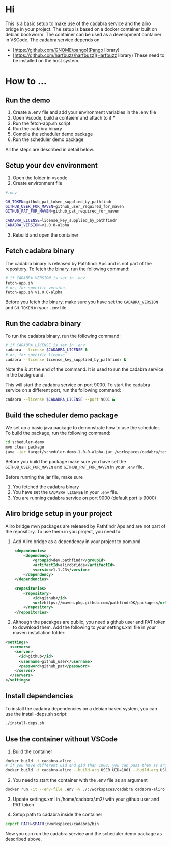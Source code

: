 # Hi

This is a basic setup to make use of the cadabra service and the aliro bridge in your project. 
The setup is based on a docker container built on debian bookworm.
The container can be used as a development container in VSCode.
The cadabra service depends on
- [https://github.com/GNOME/pango](Pango library)
- [https://github.com/harfbuzz/harfbuzz](Harfbuzz library)
These need to be installed on the host system.







# How to ...

## Run the demo
1. Create a .env file and add your environment variables in the .env file
2. Open Vscode, build a contaienr and attach to it _*_
3. Run the fetch-app.sh script
4. Run the cadabra binary
5. Compile the scheduler demo package
6. Run the scheduler demo package

All the steps are described in detail below.


## Setup your dev environment
1. Open the folder in vscode 
2. Create environment file
```bash
#.env

GH_TOKEN=github_pat_token_supplied_by_pathfindr
GITHUB_USER_FOR_MAVEN=github_user_required_for_maven
GITHUB_PAT_FOR_MAVEN=github_pat_required_for_maven

CADABRA_LICENSE=license_key_supplied_by_pathfindr
CADABRA_VERSION=v1.0.0-alpha
```
3. Rebuild and open the container


## Fetch cadabra binary
The cadabra binary is released by Pathfindr Aps and is not part of the repository. To fetch the binary, run the following command:

```bash
# if CADABRA_VERSION is set in .env
fetch-app.sh
# or, for specific version
fetch-app.sh v1.0.0-alpha
```

Before you fetch the binary, make sure you have set the `CADABRA_VERSION` and `GH_TOKEN` in your `.env` file.

## Run the cadabra binary
To run the cadabra binary, run the following command:
```bash
# if CADABRA_LICENSE is set in .env
cadabra --license $CADABRA_LICENSE &
# or, for specific license
cadabra --license license_key_supplied_by_pathfindr &
```
Note the & at the end of the command. It is used to run the cadabra service in the background.

This will start the cadabra service on port 9000.
To start the cadabra service on a different port, run the following command:
```bash
cadabra --license $CADABRA_LICENSE --port 9001 &
```

## Build the scheduler demo package
We set up a basic java package to demonstrate how to use the scheduler. To build the package, run the following command:
```bash
cd scheduler-demo
mvn clean package
java -jar target/scheduler-demo-1.0-0-alpha.jar /workspaces/cadabra/test.html
```

Before you build the package make sure you have set the `GITHUB_USER_FOR_MAVEN` and `GITHUB_PAT_FOR_MAVEN` in your `.env` file.

Before running the jar file, make sure 
1. You fetched the cadabra binary
2. You have set the `CADABRA_LICENSE` in your `.env` file.
3. You are running cadabra service on port 9000 (default port is 9000)


## Aliro bridge setup in your project
Aliro bridge mvn packages are released by Pathfindr Aps and are not part of the repository. To use them in you project, you need to:
1. Add Aliro bridge as a dependency in your project to pom.xml
```xml
    <dependencies>
        <dependency>
            <groupId>dev.pathfindr</groupId>
            <artifactId>alirobridge</artifactId>
            <version>1.1.23</version>
        </dependency>
    </dependencies>

    <repositories>
        <repository>
            <id>github</id>
            <url>https://maven.pkg.github.com/pathfindrDK/packages</url>
        </repository>
    </repositories>
```
2. Although the pacakges are public, you need a github user and PAT token to download them. Add the following to your settings.xml file in your maven installation folder:
```xml
<settings>
  <servers>
    <server>
      <id>github</id>
      <username>github_user</username>
      <password>github_pat</password>
    </server>
  </servers>
</settings>
```

## Install dependencies
To install the cadabra dependencies on a debian based system, you can use the install-deps.sh script:
```bash
./install-deps.sh
```

## Use the container without VSCode
1. Build the container
```bash
docker build -t cadabra-aliro .
# if you have different uid and gid than 1000, you can pass them as arguments
docker build -t cadabra-aliro --build-arg USER_UID=1001 --build-arg USER_GID=1001 .
```

2. You need to start the container with the .env file as an argument
```bash
docker run -it --env-file .env -v ./:/workspaces/cadabra cadabra-aliro
```

3. Update settings.xml in /home/cadabra/.m2/ with your github user and PAT token

4. Setup path to cadabra inside the container
```bash
export PATH=$PATH:/workspaces/cadabra/bin
```

Now you can run the cadabra service and the scheduler demo package as described above.
